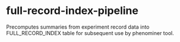 # full-record-index-pipeline
Precomputes summaries from experiment record data into FULL_RECORD_INDEX table for subsequent use by phenominer tool.

